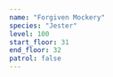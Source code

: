 ```yaml
---
name: "Forgiven Mockery"
species: "Jester"
level: 100
start_floor: 31
end_floor: 32
patrol: false
---
```

